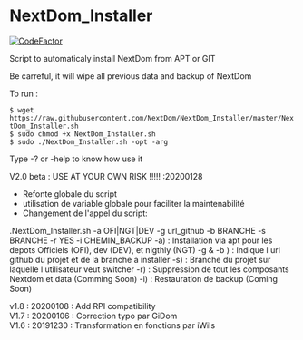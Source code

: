 
# NextDom_Installer

[![CodeFactor](https://www.codefactor.io/repository/github/therealcorwin/nextdom_installer/badge)](https://www.codefactor.io/repository/github/therealcorwin/nextdom_installer)

Script to automaticaly install NextDom from APT or GIT

Be carreful, it will wipe all previous data and backup of NextDom

To run :

 `$ wget https://raw.githubusercontent.com/NextDom/NextDom_Installer/master/NextDom_Installer.sh`  
 `$ sudo chmod +x NextDom_Installer.sh`  
 `$ sudo ./NextDom_Installer.sh -opt -arg`  

Type -? or -help to know how use it

V2.0 beta : USE AT YOUR OWN RISK !!!!! :20200128

- Refonte globale du script
- utilisation de variable globale pour faciliter la maintenabilité
- Changement de l'appel du script:

.NextDom_Installer.sh -a OFI|NGT|DEV -g url_github -b BRANCHE -s BRANCHE -r YES -i CHEMIN_BACKUP
 -a) : Installation via apt pour les depots Officiels (OFI), dev (DEV), et nigthly (NGT)
 -g & -b ) : Indique l url github du projet et de la branche a installer
 -s) : Branche du projet sur laquelle l utilisateur veut switcher
 -r) : Suppression de tout les composants Nextdom et data (Comming Soon)
 -i) : Restauration de backup (Coming Soon)

v1.8 : 20200108 : Add RPI compatibility  
V1.7 : 20200106 : Correction typo par GiDom  
V1.6 : 20191230 : Transformation en fonctions par iWils  
